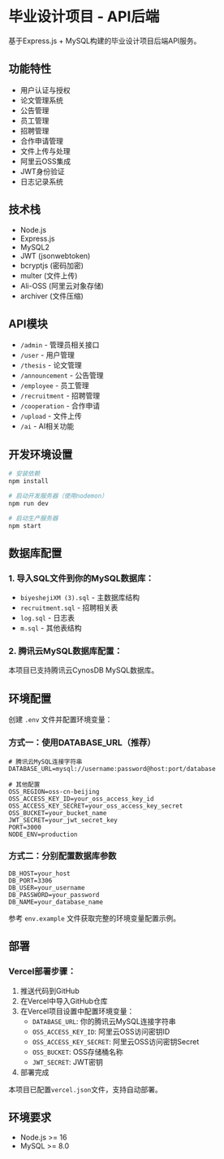 # 毕业设计项目 - API后端

基于Express.js + MySQL构建的毕业设计项目后端API服务。

## 功能特性

- 用户认证与授权
- 论文管理系统
- 公告管理
- 员工管理
- 招聘管理
- 合作申请管理
- 文件上传与处理
- 阿里云OSS集成
- JWT身份验证
- 日志记录系统

## 技术栈

- Node.js
- Express.js
- MySQL2
- JWT (jsonwebtoken)
- bcryptjs (密码加密)
- multer (文件上传)
- Ali-OSS (阿里云对象存储)
- archiver (文件压缩)

## API模块

- `/admin` - 管理员相关接口
- `/user` - 用户管理
- `/thesis` - 论文管理
- `/announcement` - 公告管理
- `/employee` - 员工管理
- `/recruitment` - 招聘管理
- `/cooperation` - 合作申请
- `/upload` - 文件上传
- `/ai` - AI相关功能

## 开发环境设置

```bash
# 安装依赖
npm install

# 启动开发服务器（使用nodemon）
npm run dev

# 启动生产服务器
npm start
```

## 数据库配置

### 1. 导入SQL文件到你的MySQL数据库：
- `biyeshejiXM (3).sql` - 主数据库结构
- `recruitment.sql` - 招聘相关表
- `log.sql` - 日志表
- `m.sql` - 其他表结构

### 2. 腾讯云MySQL数据库配置：
本项目已支持腾讯云CynosDB MySQL数据库。

## 环境配置

创建 `.env` 文件并配置环境变量：

### 方式一：使用DATABASE_URL（推荐）
```env
# 腾讯云MySQL连接字符串
DATABASE_URL=mysql://username:password@host:port/database

# 其他配置
OSS_REGION=oss-cn-beijing
OSS_ACCESS_KEY_ID=your_oss_access_key_id
OSS_ACCESS_KEY_SECRET=your_oss_access_key_secret
OSS_BUCKET=your_bucket_name
JWT_SECRET=your_jwt_secret_key
PORT=3000
NODE_ENV=production
```

### 方式二：分别配置数据库参数
```env
DB_HOST=your_host
DB_PORT=3306
DB_USER=your_username
DB_PASSWORD=your_password
DB_NAME=your_database_name
```

参考 `env.example` 文件获取完整的环境变量配置示例。

## 部署

### Vercel部署步骤：

1. 推送代码到GitHub
2. 在Vercel中导入GitHub仓库
3. 在Vercel项目设置中配置环境变量：
   - `DATABASE_URL`: 你的腾讯云MySQL连接字符串
   - `OSS_ACCESS_KEY_ID`: 阿里云OSS访问密钥ID
   - `OSS_ACCESS_KEY_SECRET`: 阿里云OSS访问密钥Secret
   - `OSS_BUCKET`: OSS存储桶名称
   - `JWT_SECRET`: JWT密钥
4. 部署完成

本项目已配置`vercel.json`文件，支持自动部署。

## 环境要求

- Node.js >= 16
- MySQL >= 8.0
